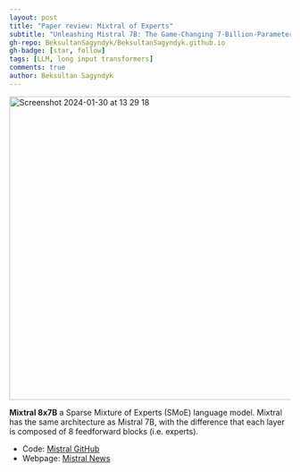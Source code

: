 ```yaml
---
layout: post
title: "Paper review: Mixtral of Experts"
subtitle: "Unleashing Mistral 7B: The Game-Changing 7-Billion-Parameter Beast?"
gh-repo: BeksultanSagyndyk/BeksultanSagyndyk.github.io
gh-badge: [star, follow]
tags: [LLM, long input transformers]
comments: true
author: Beksultan Sagyndyk
---
```

<img width="543" alt="Screenshot 2024-01-30 at 13 29 18" src="https://github.com/BeksultanSagyndyk/BeksultanSagyndyk.github.io/assets/46630209/6668c6cb-468b-4f05-992c-61a097af3802">

**Mixtral 8x7B** a Sparse Mixture of Experts (SMoE) language model. Mixtral has the same architecture as Mistral 7B, with the difference that each layer is composed of 8 feedforward blocks (i.e. experts).

- Code: [Mistral GitHub](https://github.com/mistralai/mistral-src)
- Webpage: [Mistral News](https://mistral.ai/news/mixtral-of-experts/)
